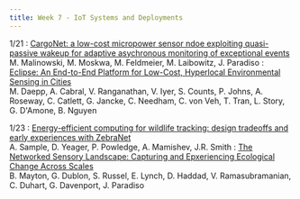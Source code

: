 ```yaml
---
title: Week 7 - IoT Systems and Deployments
---
```


1/21
: [CargoNet: a low-cost micropower sensor ndoe exploiting quasi-passive wakeup for adaptive asychronous monitoring of exceptional events](https://dl.acm.org/doi/abs/10.1145/1322263.1322278?casa_token=7NmGSWdsLYIAAAAA:kij7ieLwOD8X8sMlketdWMv1w-6DVYrCQzD_7F239UG6W4ntLIXRAIIINC7QKRqk5wz82Liakb4)<br /> M. Malinowski, M. Moskwa, M. Feldmeier, M. Laibowitz, J. Paradiso
: [Eclipse: An End-to-End Platform for Low-Cost, Hyperlocal Environmental Sensing in Cities](https://www.microsoft.com/en-us/research/uploads/prod/2022/05/ACM_2022-IPSN_FINAL_Eclipse.pdf)<br /> M. Daepp, A. Cabral, V. Ranganathan, V. Iyer, S. Counts, P. Johns, A. Roseway, C. Catlett, G. Jancke, C. Needham, C. von Veh, T. Tran, L. Story, G. D'Amone, B. Nguyen

1/23
: [Energy-efficient computing for wildlife tracking: design tradeoffs and early experiences with ZebraNet](https://ieeexplore.ieee.org/document/4539485)<br /> A. Sample, D. Yeager, P. Powledge, A. Mamishev, J.R. Smith
: [The Networked Sensory Landscape: Capturing and Epxeriencing Ecological Change Across Scales](https://ieeexplore.ieee.org/abstract/document/8315193)<br /> B. Mayton, G. Dublon, S. Russel, E. Lynch, D. Haddad, V. Ramasubramanian, C. Duhart, G. Davenport, J. Paradiso
